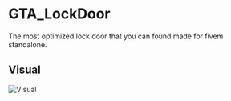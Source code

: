 # GTA_LockDoor
The most optimized lock door that you can found made for fivem standalone.


## Visual
![Visual](https://cdn.discordapp.com/attachments/956144683036332073/990950913105608734/unknown.png)